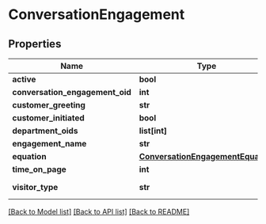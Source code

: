 # ConversationEngagement

## Properties
Name | Type | Description | Notes
------------ | ------------- | ------------- | -------------
**active** | **bool** |  | [optional] 
**conversation_engagement_oid** | **int** |  | [optional] 
**customer_greeting** | **str** |  | [optional] 
**customer_initiated** | **bool** |  | [optional] 
**department_oids** | **list[int]** |  | [optional] 
**engagement_name** | **str** |  | [optional] 
**equation** | [**ConversationEngagementEquation**](ConversationEngagementEquation.md) |  | [optional] 
**time_on_page** | **int** |  | [optional] 
**visitor_type** | **str** | The type of visitor | [optional] 

[[Back to Model list]](../README.md#documentation-for-models) [[Back to API list]](../README.md#documentation-for-api-endpoints) [[Back to README]](../README.md)


